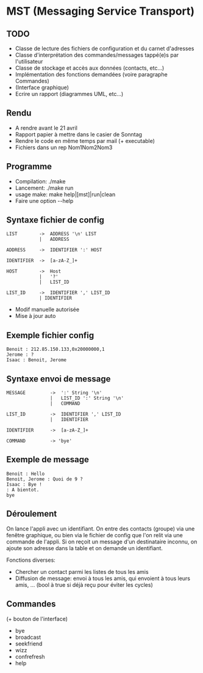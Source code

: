 MST (Messaging Service Transport)
=================================

TODO
----

 * Classe de lecture des fichiers de configuration et du carnet d'adresses
 * Classe d'interprétation des commandes/messages tappé(e)s par l'utilisateur
 * Classe de stockage et accès aux données (contacts, etc...)
 * Implémentation des fonctions demandées (voire paragraphe Commandes)
 * (Interface graphique)
 * Ecrire un rapport (diagrammes UML, etc...)

Rendu
-----

 * A rendre avant le 21 avril
 * Rapport papier à mettre dans le casier de Sonntag
 * Rendre le code en même temps par mail (+ executable)
 * Fichiers dans un rep Nom1Nom2Nom3
 

Programme
---------

 * Compilation: ./make
 * Lancement: ./make run
 * usage make: make help|[mst]|run|clean
 * Faire une option --help


Syntaxe fichier de config
-------------------------
	LIST		->	ADDRESS '\n' LIST
				|	ADDRESS

	ADDRESS		->	IDENTIFIER ':' HOST

	IDENTIFIER	->	[a-zA-Z_]+

	HOST		->	Host
				|	'?'
				|	LIST_ID
				
	LIST_ID		->	IDENTIFIER ',' LIST_ID
				| IDENTIFIER

 * Modif manuelle autorisée
 * Mise à jour auto


Exemple fichier config
----------------------
	Benoit : 212.85.150.133,0x20000000,1
	Jerome : ?
	Isaac : Benoit, Jerome


Syntaxe envoi de message
------------------------
	MESSAGE			->	':' String '\n'
					|	LIST_ID ':' String '\n'
					|	COMMAND
					
	LIST_ID			->	IDENTIFIER ',' LIST_ID
					|	IDENTIFIER
					
	IDENTIFIER		->	[a-zA-Z_]+

	COMMAND			-> 'bye'


Exemple de message
------------------
	Benoit : Hello
	Benoit, Jerome : Quoi de 9 ?
	Isaac : Bye !
	: A bientot.
	bye


Déroulement
-----------
On lance l'appli avec un identifiant.
On entre des contacts (groupe) via une fenêtre graphique, ou bien via le fichier de config que l'on relit via une commande de l'appli.
Si on reçoit un message d'un destinataire inconnu, on ajoute son adresse dans la table et on demande un identifiant.

Fonctions diverses:

 * Chercher un contact parmi les listes de tous les amis
 * Diffusion de message: envoi à tous les amis, qui envoient à tous leurs amis, ... (bool à true si déjà reçu pour éviter les cycles)

Commandes
---------
(+ bouton de l'interface)

 * bye
 * broadcast
 * seekfriend
 * wizz
 * confrefresh
 * help
